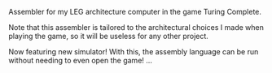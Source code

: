 Assembler for my LEG architecture computer in the game Turing Complete.

Note that this assembler is tailored to the architectural choices I made when playing the game, so it will be useless for any other project.

Now featuring new simulator! With this, the assembly language can be run without needing to even open the game! ...
